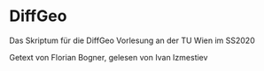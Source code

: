 # DiffGeo
Das Skriptum für die DiffGeo Vorlesung an der TU Wien im SS2020

Getext von Florian Bogner, gelesen von Ivan Izmestiev
